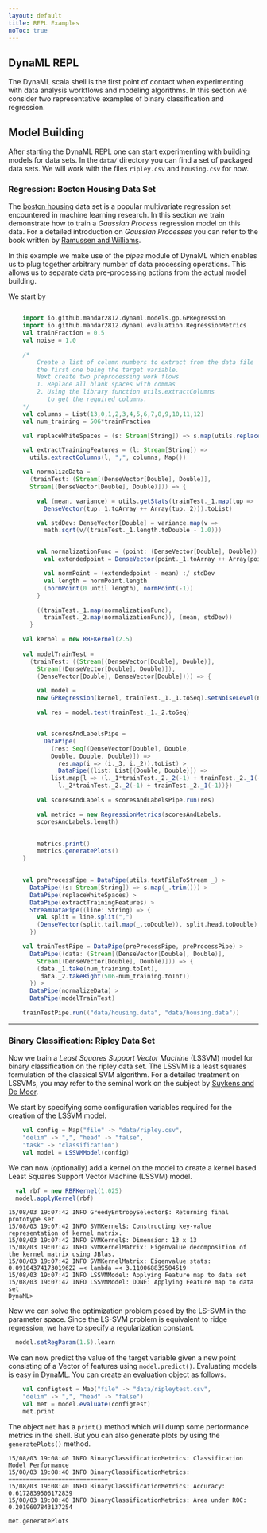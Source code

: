 ```yaml
---
layout: default
title: REPL Examples
noToc: true
---
```

## DynaML REPL


The DynaML scala shell is the first point of contact when experimenting with data analysis workflows and modeling algorithms. In this section we consider two representative examples of binary classification and regression.

## Model Building

After starting the DynaML REPL one can start experimenting with building models for data sets. In the `data/` directory you can find a set of packaged data sets. We will work with the files `ripley.csv` and `housing.csv` for now.


### Regression: Boston Housing Data Set

The [boston housing](https://archive.ics.uci.edu/ml/datasets/Housing) data set is a popular multivariate regression set encountered in machine learning research. In this section we train demonstrate how to train a *Gaussian Process* regression model on this data. For a detailed introduction on *Gaussian Processes* you can refer to the book written by [Ramussen and Williams](https://books.google.nl/books/about/Gaussian_Processes_for_Machine_Learning.html?id=vWtwQgAACAAJ&hl=en).

In this example we make use of the *pipes* module of DynaML which enables us to plug together arbitrary number of data processing operations. This allows us to separate data pre-processing actions from the actual model building.

We start by
```scala

	import io.github.mandar2812.dynaml.models.gp.GPRegression
	import io.github.mandar2812.dynaml.evaluation.RegressionMetrics
	val trainFraction = 0.5
	val noise = 1.0

	/*
		Create a list of column numbers to extract from the data file
		the first one being the target variable. 
		Next create two preprocessing work flows
		1. Replace all blank spaces with commas
		2. Using the library function utils.extractColumns
		   to get the required columns.
	*/
	val columns = List(13,0,1,2,3,4,5,6,7,8,9,10,11,12)
	val num_training = 506*trainFraction

    val replaceWhiteSpaces = (s: Stream[String]) => s.map(utils.replace("\\s+")(","))

    val extractTrainingFeatures = (l: Stream[String]) =>
      utils.extractColumns(l, ",", columns, Map())
```


```scala
	val normalizeData =
      (trainTest: (Stream[(DenseVector[Double], Double)],
	  Stream[(DenseVector[Double], Double)])) => {

        val (mean, variance) = utils.getStats(trainTest._1.map(tup =>
          DenseVector(tup._1.toArray ++ Array(tup._2))).toList)

        val stdDev: DenseVector[Double] = variance.map(v =>
          math.sqrt(v/(trainTest._1.length.toDouble - 1.0)))


        val normalizationFunc = (point: (DenseVector[Double], Double)) => {
          val extendedpoint = DenseVector(point._1.toArray ++ Array(point._2))

          val normPoint = (extendedpoint - mean) :/ stdDev
          val length = normPoint.length
          (normPoint(0 until length), normPoint(-1))
        }

        ((trainTest._1.map(normalizationFunc),
          trainTest._2.map(normalizationFunc)), (mean, stdDev))
      }
```

```scala
	val kernel = new RBFKernel(2.5)
	
	val modelTrainTest =
      (trainTest: ((Stream[(DenseVector[Double], Double)],
        Stream[(DenseVector[Double], Double)]),
        (DenseVector[Double], DenseVector[Double]))) => {

	    val model =
		new GPRegression(kernel, trainTest._1._1.toSeq).setNoiseLevel(noise)

	    val res = model.test(trainTest._1._2.toSeq)


	    val scoresAndLabelsPipe =
          DataPipe(
            (res: Seq[(DenseVector[Double], Double,
			Double, Double, Double)]) =>
              res.map(i => (i._3, i._2)).toList) >
			  DataPipe((list: List[(Double, Double)]) =>
            list.map{l => (l._1*trainTest._2._2(-1) + trainTest._2._1(-1),
              l._2*trainTest._2._2(-1) + trainTest._2._1(-1))})

	    val scoresAndLabels = scoresAndLabelsPipe.run(res)

	    val metrics = new RegressionMetrics(scoresAndLabels,
		scoresAndLabels.length)

        
		metrics.print()
		metrics.generatePlots()
	}
```

```scala
	
	val preProcessPipe = DataPipe(utils.textFileToStream _) >
      DataPipe((s: Stream[String]) => s.map(_.trim())) >
      DataPipe(replaceWhiteSpaces) >
      DataPipe(extractTrainingFeatures) >
      StreamDataPipe((line: String) => {
        val split = line.split(",")
        (DenseVector(split.tail.map(_.toDouble)), split.head.toDouble)
      })

    val trainTestPipe = DataPipe(preProcessPipe, preProcessPipe) >
      DataPipe((data: (Stream[(DenseVector[Double], Double)],
        Stream[(DenseVector[Double], Double)])) => {
        (data._1.take(num_training.toInt),
		 data._2.takeRight(506-num_training.toInt))
      }) >
      DataPipe(normalizeData) >
      DataPipe(modelTrainTest)

    trainTestPipe.run(("data/housing.data", "data/housing.data"))
```

***


### Binary Classification: Ripley Data Set

Now we train a *Least Squares Support Vector Machine* (LSSVM) model for binary classification on the ripley data set. The LSSVM is a least squares formulation of the classical SVM algorithm. For a detailed treatment on LSSVMs, you may refer to the seminal work on the subject by [Suykens and De Moor](https://books.google.nl/books?id=g8wEimyEmrUC&printsec=frontcover&dq=least+squares+support+vector&hl=en&sa=X&ved=0ahUKEwipouOk67HKAhVBIg8KHf2JB2YQ6AEIIDAA).

We start by specifying some configuration variables required for the creation of the LSSVM model.

```scala
	val config = Map("file" -> "data/ripley.csv",
	"delim" -> ",", "head" -> "false",
	"task" -> "classification")
	val model = LSSVMModel(config)
```

We can now (optionally) add a kernel on the model to create a kernel based Least Squares Support Vector Machine (LSSVM) model.

```scala
  val rbf = new RBFKernel(1.025)
  model.applyKernel(rbf)
```

```
15/08/03 19:07:42 INFO GreedyEntropySelector$: Returning final prototype set
15/08/03 19:07:42 INFO SVMKernel$: Constructing key-value representation of kernel matrix.
15/08/03 19:07:42 INFO SVMKernel$: Dimension: 13 x 13
15/08/03 19:07:42 INFO SVMKernelMatrix: Eigenvalue decomposition of the kernel matrix using JBlas.
15/08/03 19:07:42 INFO SVMKernelMatrix: Eigenvalue stats: 0.09104374173019622 =< lambda =< 3.110068839504519
15/08/03 19:07:42 INFO LSSVMModel: Applying Feature map to data set
15/08/03 19:07:42 INFO LSSVMModel: DONE: Applying Feature map to data set
DynaML>
```

Now we can solve the optimization problem posed by the LS-SVM in the parameter space. Since the LS-SVM problem is equivalent to ridge regression, we have to specify a regularization constant.

```scala
  model.setRegParam(1.5).learn
```

We can now predict the value of the target variable given a new point consisting of a Vector of features using `model.predict()`. Evaluating models is easy in DynaML. You can create an evaluation object as follows. 

```scala
	val configtest = Map("file" -> "data/ripleytest.csv",
	"delim" -> ",", "head" -> "false")
	val met = model.evaluate(configtest)
	met.print
```
The object `met` has a `print()` method which will dump some performance metrics in the shell. But you can also generate plots by using the `generatePlots()` method.

```
15/08/03 19:08:40 INFO BinaryClassificationMetrics: Classification Model Performance
15/08/03 19:08:40 INFO BinaryClassificationMetrics: ============================
15/08/03 19:08:40 INFO BinaryClassificationMetrics: Accuracy: 0.6172839506172839
15/08/03 19:08:40 INFO BinaryClassificationMetrics: Area under ROC: 0.2019607843137254
```

```scala
met.generatePlots
```
